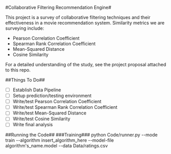 #Collaborative Filtering Recommendation Engine#

This project is a survey of collaborative filtering techniques and their effectiveness in a movie recommendation system. Similarity metrics we are surveying include:
* Pearson Correlation Coefficient
* Spearman Rank Correlation Coefficient
* Mean-Squared Distance
* Cosine Similarity

For a detailed understanding of the study, see the project proposal attached to this repo.

##Things To Do##
- [ ] Establish Data Pipeline
- [ ] Setup prediction/testing environment
- [ ] Write/test Pearson Correlation Coefficient
- [ ] Write/test Spearman Rank Correlation Coefficient
- [ ] Write/test Mean-Squared Distance
- [ ] Write/test Cosine Similarity
- [ ] Write final analysis

##Running the Code##
###Training###
python Code/runner.py --mode train --algorithm insert_algorithm_here --model-file algorithm's_name.model --data Data/ratings.csv


